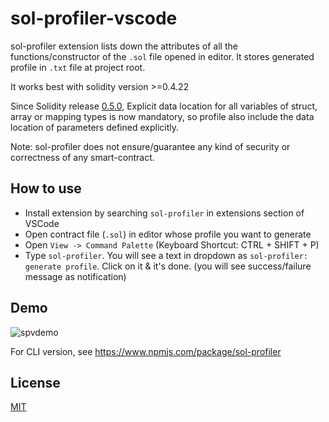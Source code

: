 # sol-profiler-vscode

sol-profiler extension lists down the attributes of all the functions/constructor of the `.sol` file opened in editor.  It stores generated profile in `.txt` file at project root.

It works best with solidity version >=0.4.22

Since Solidity release [0.5.0](https://github.com/ethereum/solidity/releases/tag/v0.5.0), Explicit data location for all variables of struct, array or mapping types is now mandatory, so profile also include the data location of parameters defined explicitly.

Note: sol-profiler does not ensure/guarantee any kind of security or correctness of any smart-contract.

## How to use

* Install extension by searching `sol-profiler` in extensions section of VSCode
* Open contract file (`.sol`) in editor whose profile you want to generate
* Open `View -> Command Palette` (Keyboard Shortcut: CTRL + SHIFT + P)
* Type `sol-profiler`. You will see a text in dropdown as `sol-profiler: generate profile`. Click on it & it's done. (you will see success/failure message as notification)

## Demo

![spvdemo](https://user-images.githubusercontent.com/30843294/53162731-ad751500-35f2-11e9-81a9-214bc81e5791.gif)

For CLI version, see https://www.npmjs.com/package/sol-profiler 

## License
[MIT](https://github.com/Aniket-Engg/sol-profiler-vscode/blob/master/LICENSE)


